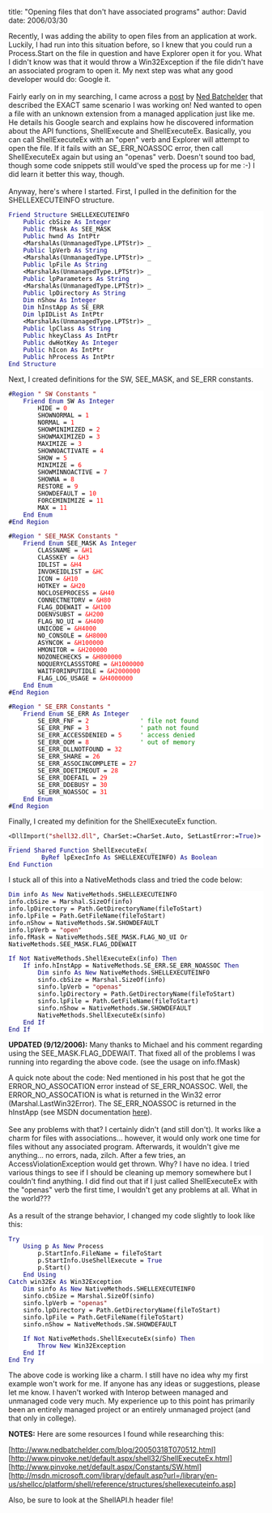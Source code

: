 
title: "Opening files that don't have associated programs"
author: David
date: 2006/03/30

<P>Recently, I was adding the ability to open files from an application at work. Luckily, I had run into this situation before, so I knew that you could run a Process.Start on the file in question and have Explorer open it for you. What I didn't know was that it would throw a Win32Exception if the file didn't have an associated program to open it. My next step was what any good developer would do: Google it.<BR><BR>Fairly early on in my searching, I came across a <A href="http://www.nedbatchelder.com/blog/20050318T070512.html">post</A> by <A href="http://www.nedbatchelder.com/blog/index.html">Ned Batchelder</A> that described the EXACT same scenario I was working on! Ned wanted to open a file with an unknown extension from a managed application just like me. He details his Google search and explains how he discovered information about the API functions, ShellExecute and ShellExecuteEx. Basically, you can call ShellExecuteEx with an "open" verb and Explorer will attempt to open the file. If it fails with an SE_ERR_NOASSOC error, then call ShellExecuteEx again but using an "openas" verb. Doesn't sound too bad, though some code snippets still would've sped the process up for me :-) I did learn it better this way, though.<BR><BR>Anyway, here's where I started. First, I pulled in the definition for the SHELLEXECUTEINFO structure.</P>
<DIV style="FONT-SIZE: 9pt; FONT-FAMILY: Consolas, monospace; BACKGROUND-COLOR: white"><SPAN style="COLOR: navy">Friend</SPAN><SPAN style="COLOR: black"> </SPAN><SPAN style="COLOR: navy">Structure</SPAN><SPAN style="COLOR: black"> SHELLEXECUTEINFO<BR>&nbsp;&nbsp;&nbsp;&nbsp;</SPAN><SPAN style="COLOR: navy">Public</SPAN><SPAN style="COLOR: black"> cbSize </SPAN><SPAN style="COLOR: navy">As</SPAN><SPAN style="COLOR: black"> </SPAN><SPAN style="COLOR: navy">Integer<BR></SPAN><SPAN style="COLOR: black">&nbsp;&nbsp;&nbsp;&nbsp;</SPAN><SPAN style="COLOR: navy">Public</SPAN><SPAN style="COLOR: black"> fMask </SPAN><SPAN style="COLOR: navy">As</SPAN><SPAN style="COLOR: black"> SEE_MASK<BR>&nbsp;&nbsp;&nbsp;&nbsp;</SPAN><SPAN style="COLOR: navy">Public</SPAN><SPAN style="COLOR: black"> hwnd </SPAN><SPAN style="COLOR: navy">As</SPAN><SPAN style="COLOR: black"> IntPtr<BR>&nbsp;&nbsp;&nbsp;&nbsp;&lt;MarshalAs(UnmanagedType.LPTStr)&gt; _<BR>&nbsp;&nbsp;&nbsp;&nbsp;</SPAN><SPAN style="COLOR: navy">Public</SPAN><SPAN style="COLOR: black"> lpVerb </SPAN><SPAN style="COLOR: navy">As</SPAN><SPAN style="COLOR: black"> </SPAN><SPAN style="COLOR: navy">String<BR></SPAN><SPAN style="COLOR: black">&nbsp;&nbsp;&nbsp;&nbsp;&lt;MarshalAs(UnmanagedType.LPTStr)&gt; _<BR>&nbsp;&nbsp;&nbsp;&nbsp;</SPAN><SPAN style="COLOR: navy">Public</SPAN><SPAN style="COLOR: black"> lpFile </SPAN><SPAN style="COLOR: navy">As</SPAN><SPAN style="COLOR: black"> </SPAN><SPAN style="COLOR: navy">String<BR></SPAN><SPAN style="COLOR: black">&nbsp;&nbsp;&nbsp;&nbsp;&lt;MarshalAs(UnmanagedType.LPTStr)&gt; _<BR>&nbsp;&nbsp;&nbsp;&nbsp;</SPAN><SPAN style="COLOR: navy">Public</SPAN><SPAN style="COLOR: black"> lpParameters </SPAN><SPAN style="COLOR: navy">As</SPAN><SPAN style="COLOR: black"> </SPAN><SPAN style="COLOR: navy">String<BR></SPAN><SPAN style="COLOR: black">&nbsp;&nbsp;&nbsp;&nbsp;&lt;MarshalAs(UnmanagedType.LPTStr)&gt; _<BR>&nbsp;&nbsp;&nbsp;&nbsp;</SPAN><SPAN style="COLOR: navy">Public</SPAN><SPAN style="COLOR: black"> lpDirectory </SPAN><SPAN style="COLOR: navy">As</SPAN><SPAN style="COLOR: black"> </SPAN><SPAN style="COLOR: navy">String<BR></SPAN><SPAN style="COLOR: black">&nbsp;&nbsp;&nbsp;&nbsp;</SPAN><SPAN style="COLOR: navy">Dim</SPAN><SPAN style="COLOR: black"> nShow </SPAN><SPAN style="COLOR: navy">As</SPAN><SPAN style="COLOR: black"> </SPAN><SPAN style="COLOR: navy">Integer<BR></SPAN><SPAN style="COLOR: black">&nbsp;&nbsp;&nbsp;&nbsp;</SPAN><SPAN style="COLOR: navy">Dim</SPAN><SPAN style="COLOR: black"> hInstApp </SPAN><SPAN style="COLOR: navy">As</SPAN><SPAN style="COLOR: black"> SE_ERR<BR>&nbsp;&nbsp;&nbsp;&nbsp;</SPAN><SPAN style="COLOR: navy">Dim</SPAN><SPAN style="COLOR: black"> lpIDList </SPAN><SPAN style="COLOR: navy">As</SPAN><SPAN style="COLOR: black"> IntPtr<BR>&nbsp;&nbsp;&nbsp;&nbsp;&lt;MarshalAs(UnmanagedType.LPTStr)&gt; _<BR>&nbsp;&nbsp;&nbsp;&nbsp;</SPAN><SPAN style="COLOR: navy">Public</SPAN><SPAN style="COLOR: black"> lpClass </SPAN><SPAN style="COLOR: navy">As</SPAN><SPAN style="COLOR: black"> </SPAN><SPAN style="COLOR: navy">String<BR></SPAN><SPAN style="COLOR: black">&nbsp;&nbsp;&nbsp;&nbsp;</SPAN><SPAN style="COLOR: navy">Public</SPAN><SPAN style="COLOR: black"> hkeyClass </SPAN><SPAN style="COLOR: navy">As</SPAN><SPAN style="COLOR: black"> IntPtr<BR>&nbsp;&nbsp;&nbsp;&nbsp;</SPAN><SPAN style="COLOR: navy">Public</SPAN><SPAN style="COLOR: black"> dwHotKey </SPAN><SPAN style="COLOR: navy">As</SPAN><SPAN style="COLOR: black"> </SPAN><SPAN style="COLOR: navy">Integer<BR></SPAN><SPAN style="COLOR: black">&nbsp;&nbsp;&nbsp;&nbsp;</SPAN><SPAN style="COLOR: navy">Public</SPAN><SPAN style="COLOR: black"> hIcon </SPAN><SPAN style="COLOR: navy">As</SPAN><SPAN style="COLOR: black"> IntPtr<BR>&nbsp;&nbsp;&nbsp;&nbsp;</SPAN><SPAN style="COLOR: navy">Public</SPAN><SPAN style="COLOR: black"> hProcess </SPAN><SPAN style="COLOR: navy">As</SPAN><SPAN style="COLOR: black"> IntPtr<BR></SPAN><SPAN style="COLOR: navy">End</SPAN><SPAN style="COLOR: black"> </SPAN><SPAN style="COLOR: navy">Structure</SPAN> </DIV>
<P>Next, I created definitions for the SW, SEE_MASK, and SE_ERR constants.</P>
<DIV style="FONT-SIZE: 9pt; FONT-FAMILY: Consolas, monospace; BACKGROUND-COLOR: white">#<SPAN style="COLOR: navy">Region</SPAN><SPAN style="COLOR: black"> </SPAN><SPAN style="COLOR: maroon">" SW Constants "<BR></SPAN><SPAN style="COLOR: black">&nbsp;&nbsp;&nbsp; </SPAN><SPAN style="COLOR: navy">Friend</SPAN><SPAN style="COLOR: black"> </SPAN><SPAN style="COLOR: navy">Enum</SPAN><SPAN style="COLOR: black"> SW </SPAN><SPAN style="COLOR: navy">As</SPAN><SPAN style="COLOR: black"> </SPAN><SPAN style="COLOR: navy">Integer<BR></SPAN><SPAN style="COLOR: black">&nbsp;&nbsp;&nbsp;&nbsp;&nbsp;&nbsp;&nbsp; HIDE = </SPAN><SPAN style="COLOR: red">0<BR></SPAN><SPAN style="COLOR: black">&nbsp;&nbsp;&nbsp;&nbsp;&nbsp;&nbsp;&nbsp; SHOWNORMAL = </SPAN><SPAN style="COLOR: red">1<BR></SPAN><SPAN style="COLOR: black">&nbsp;&nbsp;&nbsp;&nbsp;&nbsp;&nbsp;&nbsp; NORMAL = </SPAN><SPAN style="COLOR: red">1<BR></SPAN><SPAN style="COLOR: black">&nbsp;&nbsp;&nbsp;&nbsp;&nbsp;&nbsp;&nbsp; SHOWMINIMIZED = </SPAN><SPAN style="COLOR: red">2<BR></SPAN><SPAN style="COLOR: black">&nbsp;&nbsp;&nbsp;&nbsp;&nbsp;&nbsp;&nbsp; SHOWMAXIMIZED = </SPAN><SPAN style="COLOR: red">3<BR></SPAN><SPAN style="COLOR: black">&nbsp;&nbsp;&nbsp;&nbsp;&nbsp;&nbsp;&nbsp; MAXIMIZE = </SPAN><SPAN style="COLOR: red">3<BR></SPAN><SPAN style="COLOR: black">&nbsp;&nbsp;&nbsp;&nbsp;&nbsp;&nbsp;&nbsp; SHOWNOACTIVATE = </SPAN><SPAN style="COLOR: red">4<BR></SPAN><SPAN style="COLOR: black">&nbsp;&nbsp;&nbsp;&nbsp;&nbsp;&nbsp;&nbsp; SHOW = </SPAN><SPAN style="COLOR: red">5<BR></SPAN><SPAN style="COLOR: black">&nbsp;&nbsp;&nbsp;&nbsp;&nbsp;&nbsp;&nbsp; MINIMIZE = </SPAN><SPAN style="COLOR: red">6<BR></SPAN><SPAN style="COLOR: black">&nbsp;&nbsp;&nbsp;&nbsp;&nbsp;&nbsp;&nbsp; SHOWMINNOACTIVE = </SPAN><SPAN style="COLOR: red">7<BR></SPAN><SPAN style="COLOR: black">&nbsp;&nbsp;&nbsp;&nbsp;&nbsp;&nbsp;&nbsp; SHOWNA = </SPAN><SPAN style="COLOR: red">8<BR></SPAN><SPAN style="COLOR: black">&nbsp;&nbsp;&nbsp;&nbsp;&nbsp;&nbsp;&nbsp; RESTORE = </SPAN><SPAN style="COLOR: red">9<BR></SPAN><SPAN style="COLOR: black">&nbsp;&nbsp;&nbsp;&nbsp;&nbsp;&nbsp;&nbsp; SHOWDEFAULT = </SPAN><SPAN style="COLOR: red">10<BR></SPAN><SPAN style="COLOR: black">&nbsp;&nbsp;&nbsp;&nbsp;&nbsp;&nbsp;&nbsp; FORCEMINIMIZE = </SPAN><SPAN style="COLOR: red">11<BR></SPAN><SPAN style="COLOR: black">&nbsp;&nbsp;&nbsp;&nbsp;&nbsp;&nbsp;&nbsp; MAX = </SPAN><SPAN style="COLOR: red">11<BR></SPAN><SPAN style="COLOR: black">&nbsp;&nbsp;&nbsp; </SPAN><SPAN style="COLOR: navy">End</SPAN><SPAN style="COLOR: black"> </SPAN><SPAN style="COLOR: navy">Enum<BR></SPAN><SPAN style="COLOR: black">#</SPAN><SPAN style="COLOR: navy">End</SPAN><SPAN style="COLOR: black"> </SPAN><SPAN style="COLOR: navy">Region<BR><BR></SPAN><SPAN style="COLOR: black">#</SPAN><SPAN style="COLOR: navy">Region</SPAN><SPAN style="COLOR: black"> </SPAN><SPAN style="COLOR: maroon">" SEE_MASK Constants "<BR></SPAN><SPAN style="COLOR: black">&nbsp;&nbsp;&nbsp; </SPAN><SPAN style="COLOR: navy">Friend</SPAN><SPAN style="COLOR: black"> </SPAN><SPAN style="COLOR: navy">Enum</SPAN><SPAN style="COLOR: black"> SEE_MASK </SPAN><SPAN style="COLOR: navy">As</SPAN><SPAN style="COLOR: black"> </SPAN><SPAN style="COLOR: navy">Integer<BR></SPAN><SPAN style="COLOR: black">&nbsp;&nbsp;&nbsp;&nbsp;&nbsp;&nbsp;&nbsp; CLASSNAME = </SPAN><SPAN style="COLOR: red">&amp;H1<BR></SPAN><SPAN style="COLOR: black">&nbsp;&nbsp;&nbsp;&nbsp;&nbsp;&nbsp;&nbsp; CLASSKEY = </SPAN><SPAN style="COLOR: red">&amp;H3<BR></SPAN><SPAN style="COLOR: black">&nbsp;&nbsp;&nbsp;&nbsp;&nbsp;&nbsp;&nbsp; IDLIST = </SPAN><SPAN style="COLOR: red">&amp;H4<BR></SPAN><SPAN style="COLOR: black">&nbsp;&nbsp;&nbsp;&nbsp;&nbsp;&nbsp;&nbsp; INVOKEIDLIST = </SPAN><SPAN style="COLOR: red">&amp;HC<BR></SPAN><SPAN style="COLOR: black">&nbsp;&nbsp;&nbsp;&nbsp;&nbsp;&nbsp;&nbsp; ICON = </SPAN><SPAN style="COLOR: red">&amp;H10<BR></SPAN><SPAN style="COLOR: black">&nbsp;&nbsp;&nbsp;&nbsp;&nbsp;&nbsp;&nbsp; HOTKEY = </SPAN><SPAN style="COLOR: red">&amp;H20<BR></SPAN><SPAN style="COLOR: black">&nbsp;&nbsp;&nbsp;&nbsp;&nbsp;&nbsp;&nbsp; NOCLOSEPROCESS = </SPAN><SPAN style="COLOR: red">&amp;H40<BR></SPAN><SPAN style="COLOR: black">&nbsp;&nbsp;&nbsp;&nbsp;&nbsp;&nbsp;&nbsp; CONNECTNETDRV = </SPAN><SPAN style="COLOR: red">&amp;H80<BR></SPAN><SPAN style="COLOR: black">&nbsp;&nbsp;&nbsp;&nbsp;&nbsp;&nbsp;&nbsp; FLAG_DDEWAIT = </SPAN><SPAN style="COLOR: red">&amp;H100<BR></SPAN><SPAN style="COLOR: black">&nbsp;&nbsp;&nbsp;&nbsp;&nbsp;&nbsp;&nbsp; DOENVSUBST = </SPAN><SPAN style="COLOR: red">&amp;H200<BR></SPAN><SPAN style="COLOR: black">&nbsp;&nbsp;&nbsp;&nbsp;&nbsp;&nbsp;&nbsp; FLAG_NO_UI = </SPAN><SPAN style="COLOR: red">&amp;H400<BR></SPAN><SPAN style="COLOR: black">&nbsp;&nbsp;&nbsp;&nbsp;&nbsp;&nbsp;&nbsp; UNICODE = </SPAN><SPAN style="COLOR: red">&amp;H4000<BR></SPAN><SPAN style="COLOR: black">&nbsp;&nbsp;&nbsp;&nbsp;&nbsp;&nbsp;&nbsp; NO_CONSOLE = </SPAN><SPAN style="COLOR: red">&amp;H8000<BR></SPAN><SPAN style="COLOR: black">&nbsp;&nbsp;&nbsp;&nbsp;&nbsp;&nbsp;&nbsp; ASYNCOK = </SPAN><SPAN style="COLOR: red">&amp;H100000<BR></SPAN><SPAN style="COLOR: black">&nbsp;&nbsp;&nbsp;&nbsp;&nbsp;&nbsp;&nbsp; HMONITOR = </SPAN><SPAN style="COLOR: red">&amp;H200000<BR></SPAN><SPAN style="COLOR: black">&nbsp;&nbsp;&nbsp;&nbsp;&nbsp;&nbsp;&nbsp; NOZONECHECKS = </SPAN><SPAN style="COLOR: red">&amp;H800000<BR></SPAN><SPAN style="COLOR: black">&nbsp;&nbsp;&nbsp;&nbsp;&nbsp;&nbsp;&nbsp; NOQUERYCLASSSTORE = </SPAN><SPAN style="COLOR: red">&amp;H1000000<BR></SPAN><SPAN style="COLOR: black">&nbsp;&nbsp;&nbsp;&nbsp;&nbsp;&nbsp;&nbsp; WAITFORINPUTIDLE = </SPAN><SPAN style="COLOR: red">&amp;H2000000<BR></SPAN><SPAN style="COLOR: black">&nbsp;&nbsp;&nbsp;&nbsp;&nbsp;&nbsp;&nbsp; FLAG_LOG_USAGE = </SPAN><SPAN style="COLOR: red">&amp;H4000000<BR></SPAN><SPAN style="COLOR: black">&nbsp;&nbsp;&nbsp; </SPAN><SPAN style="COLOR: navy">End</SPAN><SPAN style="COLOR: black"> </SPAN><SPAN style="COLOR: navy">Enum<BR></SPAN><SPAN style="COLOR: black">#</SPAN><SPAN style="COLOR: navy">End</SPAN><SPAN style="COLOR: black"> </SPAN><SPAN style="COLOR: navy">Region<BR><BR></SPAN><SPAN style="COLOR: black">#</SPAN><SPAN style="COLOR: navy">Region</SPAN><SPAN style="COLOR: black"> </SPAN><SPAN style="COLOR: maroon">" SE_ERR Constants "<BR></SPAN><SPAN style="COLOR: black">&nbsp;&nbsp;&nbsp; </SPAN><SPAN style="COLOR: navy">Friend</SPAN><SPAN style="COLOR: black"> </SPAN><SPAN style="COLOR: navy">Enum</SPAN><SPAN style="COLOR: black"> SE_ERR </SPAN><SPAN style="COLOR: navy">As</SPAN><SPAN style="COLOR: black"> </SPAN><SPAN style="COLOR: navy">Integer<BR></SPAN><SPAN style="COLOR: black">&nbsp;&nbsp;&nbsp;&nbsp;&nbsp;&nbsp;&nbsp; SE_ERR_FNF = </SPAN><SPAN style="COLOR: red">2</SPAN><SPAN style="COLOR: black">&nbsp;&nbsp;&nbsp;&nbsp;&nbsp;&nbsp;&nbsp;&nbsp;&nbsp;&nbsp;&nbsp;&nbsp;&nbsp;&nbsp;</SPAN><SPAN style="COLOR: green">' file not found<BR></SPAN><SPAN style="COLOR: black">&nbsp;&nbsp;&nbsp;&nbsp;&nbsp;&nbsp;&nbsp; SE_ERR_PNF = </SPAN><SPAN style="COLOR: red">3</SPAN><SPAN style="COLOR: black">&nbsp;&nbsp;&nbsp;&nbsp;&nbsp;&nbsp;&nbsp;&nbsp;&nbsp;&nbsp;&nbsp;&nbsp;&nbsp;&nbsp;</SPAN><SPAN style="COLOR: green">' path not found<BR></SPAN><SPAN style="COLOR: black">&nbsp;&nbsp;&nbsp;&nbsp;&nbsp;&nbsp;&nbsp; SE_ERR_ACCESSDENIED = </SPAN><SPAN style="COLOR: red">5</SPAN><SPAN style="COLOR: black">&nbsp;&nbsp;&nbsp;&nbsp; </SPAN><SPAN style="COLOR: green">' access denied<BR></SPAN><SPAN style="COLOR: black">&nbsp;&nbsp;&nbsp;&nbsp;&nbsp;&nbsp;&nbsp; SE_ERR_OOM = </SPAN><SPAN style="COLOR: red">8</SPAN><SPAN style="COLOR: black">&nbsp;&nbsp;&nbsp;&nbsp;&nbsp;&nbsp;&nbsp;&nbsp;&nbsp;&nbsp;&nbsp;&nbsp;&nbsp;&nbsp;</SPAN><SPAN style="COLOR: green">' out of memory<BR></SPAN><SPAN style="COLOR: black">&nbsp;&nbsp;&nbsp;&nbsp;&nbsp;&nbsp;&nbsp; SE_ERR_DLLNOTFOUND = </SPAN><SPAN style="COLOR: red">32<BR></SPAN><SPAN style="COLOR: black">&nbsp;&nbsp;&nbsp;&nbsp;&nbsp;&nbsp;&nbsp; SE_ERR_SHARE = </SPAN><SPAN style="COLOR: red">26<BR></SPAN><SPAN style="COLOR: black">&nbsp;&nbsp;&nbsp;&nbsp;&nbsp;&nbsp;&nbsp; SE_ERR_ASSOCINCOMPLETE = </SPAN><SPAN style="COLOR: red">27<BR></SPAN><SPAN style="COLOR: black">&nbsp;&nbsp;&nbsp;&nbsp;&nbsp;&nbsp;&nbsp; SE_ERR_DDETIMEOUT = </SPAN><SPAN style="COLOR: red">28<BR></SPAN><SPAN style="COLOR: black">&nbsp;&nbsp;&nbsp;&nbsp;&nbsp;&nbsp;&nbsp; SE_ERR_DDEFAIL = </SPAN><SPAN style="COLOR: red">29<BR></SPAN><SPAN style="COLOR: black">&nbsp;&nbsp;&nbsp;&nbsp;&nbsp;&nbsp;&nbsp; SE_ERR_DDEBUSY = </SPAN><SPAN style="COLOR: red">30<BR></SPAN><SPAN style="COLOR: black">&nbsp;&nbsp;&nbsp;&nbsp;&nbsp;&nbsp;&nbsp; SE_ERR_NOASSOC = </SPAN><SPAN style="COLOR: red">31<BR></SPAN><SPAN style="COLOR: black">&nbsp;&nbsp;&nbsp; </SPAN><SPAN style="COLOR: navy">End</SPAN><SPAN style="COLOR: black"> </SPAN><SPAN style="COLOR: navy">Enum<BR></SPAN><SPAN style="COLOR: black">#</SPAN><SPAN style="COLOR: navy">End</SPAN><SPAN style="COLOR: black"> </SPAN><SPAN style="COLOR: navy">Region</SPAN> </DIV>
<P>Finally, I created my definition for the ShellExecuteEx function.</P>
<DIV style="FONT-SIZE: 9pt; FONT-FAMILY: Consolas, monospace; BACKGROUND-COLOR: white">&lt;DllImport(<SPAN style="COLOR: maroon">"shell32.dll"</SPAN><SPAN style="COLOR: black">, CharSet:=CharSet.Auto, SetLastError:=</SPAN><SPAN style="COLOR: navy">True</SPAN><SPAN style="COLOR: black">)&gt; _<BR></SPAN><SPAN style="COLOR: navy">Friend</SPAN><SPAN style="COLOR: black"> </SPAN><SPAN style="COLOR: navy">Shared</SPAN><SPAN style="COLOR: black"> </SPAN><SPAN style="COLOR: navy">Function</SPAN><SPAN style="COLOR: black"> ShellExecuteEx( _<BR>&nbsp;&nbsp;&nbsp;&nbsp;&nbsp;&nbsp;&nbsp;&nbsp; </SPAN><SPAN style="COLOR: navy">ByRef</SPAN><SPAN style="COLOR: black"> lpExecInfo </SPAN><SPAN style="COLOR: navy">As</SPAN><SPAN style="COLOR: black"> SHELLEXECUTEINFO) </SPAN><SPAN style="COLOR: navy">As</SPAN><SPAN style="COLOR: black"> </SPAN><SPAN style="COLOR: navy">Boolean<BR></SPAN><SPAN style="COLOR: black"></SPAN><SPAN style="COLOR: navy">End</SPAN><SPAN style="COLOR: black"> </SPAN><SPAN style="COLOR: navy">Function</SPAN> </DIV>
<P>I stuck all of this into a NativeMethods class and tried the code below: </P>
<DIV style="FONT-SIZE: 9pt; FONT-FAMILY: Consolas, monospace; BACKGROUND-COLOR: white"><SPAN style="COLOR: navy">Dim</SPAN><SPAN style="COLOR: black"> info </SPAN><SPAN style="COLOR: navy">As</SPAN><SPAN style="COLOR: black"> </SPAN><SPAN style="COLOR: navy">New</SPAN><SPAN style="COLOR: black"> NativeMethods.SHELLEXECUTEINFO<BR>info.cbSize = Marshal.SizeOf(info)<BR>info.lpDirectory = Path.GetDirectoryName(fileToStart)<BR>info.lpFile = Path.GetFileName(fileToStart)<BR>info.nShow = NativeMethods.SW.SHOWDEFAULT<BR>info.lpVerb = </SPAN><SPAN style="COLOR: maroon">"open"<BR></SPAN><SPAN style="COLOR: black">info.fMask = NativeMethods.SEE_MASK.FLAG_NO_UI Or NativeMethods.SEE_MASK.FLAG_DDEWAIT<BR><BR></SPAN><SPAN style="COLOR: navy">If</SPAN><SPAN style="COLOR: black"> </SPAN><SPAN style="COLOR: navy">Not</SPAN><SPAN style="COLOR: black"> NativeMethods.ShellExecuteEx(info) </SPAN><SPAN style="COLOR: navy">Then<BR></SPAN><SPAN style="COLOR: black">&nbsp;&nbsp;&nbsp;&nbsp;</SPAN><SPAN style="COLOR: navy">If</SPAN><SPAN style="COLOR: black"> info.hInstApp = NativeMethods.SE_ERR.SE_ERR_NOASSOC </SPAN><SPAN style="COLOR: navy">Then<BR></SPAN><SPAN style="COLOR: black">&nbsp;&nbsp;&nbsp;&nbsp;&nbsp;&nbsp;&nbsp; </SPAN><SPAN style="COLOR: navy">Dim</SPAN><SPAN style="COLOR: black"> sinfo </SPAN><SPAN style="COLOR: navy">As</SPAN><SPAN style="COLOR: black"> </SPAN><SPAN style="COLOR: navy">New</SPAN><SPAN style="COLOR: black"> NativeMethods.SHELLEXECUTEINFO<BR>&nbsp;&nbsp;&nbsp;&nbsp;&nbsp;&nbsp;&nbsp;&nbsp;sinfo.cbSize = Marshal.SizeOf(info)<BR>&nbsp;&nbsp;&nbsp;&nbsp;&nbsp;&nbsp;&nbsp;&nbsp;sinfo.lpVerb = </SPAN><SPAN style="COLOR: maroon">"openas"<BR></SPAN><SPAN style="COLOR: black">&nbsp;&nbsp;&nbsp;&nbsp;&nbsp;&nbsp;&nbsp;&nbsp;sinfo.lpDirectory = Path.GetDirectoryName(fileToStart)<BR>&nbsp;&nbsp;&nbsp;&nbsp;&nbsp;&nbsp;&nbsp;&nbsp;sinfo.lpFile = Path.GetFileName(fileToStart)<BR>&nbsp;&nbsp;&nbsp;&nbsp;&nbsp;&nbsp;&nbsp;&nbsp;sinfo.nShow = NativeMethods.SW.SHOWDEFAULT<BR>&nbsp;&nbsp;&nbsp;&nbsp;&nbsp;&nbsp;&nbsp;&nbsp;NativeMethods.ShellExecuteEx(sinfo)<BR>&nbsp;&nbsp;&nbsp;&nbsp;</SPAN><SPAN style="COLOR: navy">End</SPAN><SPAN style="COLOR: black"> </SPAN><SPAN style="COLOR: navy">If<BR></SPAN><SPAN style="COLOR: navy">End</SPAN><SPAN style="COLOR: black"> </SPAN><SPAN style="COLOR: navy">If</SPAN> </DIV>
<P><STRONG>UPDATED (9/12/2006):</STRONG> Many thanks to Michael and his comment regarding using the SEE_MASK.FLAG_DDEWAIT. That fixed all of the problems I was running into regarding the above code. (see the usage on info.fMask)</P>
<P>A quick note about the code: Ned mentioned in his post that he got the ERROR_NO_ASSOCATION error instead of SE_ERR_NOASSOC. Well, the ERROR_NO_ASSOCATION is what is returned in the Win32 error (Marshal.LastWin32Error). The SE_ERR_NOASSOC is returned in the hInstApp (see MSDN documentation <A href="http://msdn.microsoft.com/library/default.asp?url=/library/en-us/shellcc/platform/shell/reference/structures/shellexecuteinfo.asp">here</A>). <BR><BR>See any problems with that? I certainly didn't (and still don't). It works like a charm for files with associations... however, it would only work one time for files without any associated program. Afterwards, it wouldn't give me anything... no errors, nada, zilch. After a few tries, an AccessViolationException would get thrown. Why? I have no idea. I tried various things to see if I should be cleaning up memory somewhere but I couldn't find anything. I did find out that if I just called ShellExecuteEx with the "openas" verb the first time, I wouldn't get any problems at all. What in the world???<BR><BR>As a result of the strange behavior, I changed my code slightly to look like this: </P>
<DIV style="FONT-SIZE: 9pt; FONT-FAMILY: Consolas, monospace; BACKGROUND-COLOR: white"><SPAN style="COLOR: navy">Try<BR></SPAN><SPAN style="COLOR: black">&nbsp;&nbsp;&nbsp; </SPAN><SPAN style="COLOR: navy">Using</SPAN><SPAN style="COLOR: black"> p </SPAN><SPAN style="COLOR: navy">As</SPAN><SPAN style="COLOR: black"> </SPAN><SPAN style="COLOR: navy">New</SPAN><SPAN style="COLOR: black"> Process<BR>&nbsp;&nbsp;&nbsp;&nbsp;&nbsp;&nbsp;&nbsp; p.StartInfo.FileName = fileToStart<BR>&nbsp;&nbsp;&nbsp;&nbsp;&nbsp;&nbsp;&nbsp; p.StartInfo.UseShellExecute = </SPAN><SPAN style="COLOR: navy">True<BR></SPAN><SPAN style="COLOR: black">&nbsp;&nbsp;&nbsp;&nbsp;&nbsp;&nbsp;&nbsp; p.Start()<BR>&nbsp;&nbsp;&nbsp; </SPAN><SPAN style="COLOR: navy">End</SPAN><SPAN style="COLOR: black"> </SPAN><SPAN style="COLOR: navy">Using<BR></SPAN><SPAN style="COLOR: navy">Catch</SPAN><SPAN style="COLOR: black"> win32Ex </SPAN><SPAN style="COLOR: navy">As</SPAN><SPAN style="COLOR: black"> Win32Exception<BR>&nbsp;&nbsp;&nbsp; </SPAN><SPAN style="COLOR: navy">Dim</SPAN><SPAN style="COLOR: black"> sinfo </SPAN><SPAN style="COLOR: navy">As</SPAN><SPAN style="COLOR: black"> </SPAN><SPAN style="COLOR: navy">New</SPAN><SPAN style="COLOR: black"> NativeMethods.SHELLEXECUTEINFO<BR>&nbsp;&nbsp;&nbsp; sinfo.cbSize = Marshal.SizeOf(sinfo)<BR>&nbsp;&nbsp;&nbsp; sinfo.lpVerb = </SPAN><SPAN style="COLOR: maroon">"openas"<BR></SPAN><SPAN style="COLOR: black">&nbsp;&nbsp;&nbsp; sinfo.lpDirectory = Path.GetDirectoryName(fileToStart)<BR>&nbsp;&nbsp;&nbsp; sinfo.lpFile = Path.GetFileName(fileToStart)<BR>&nbsp;&nbsp;&nbsp; sinfo.nShow = NativeMethods.SW.SHOWDEFAULT<BR><BR>&nbsp;&nbsp;&nbsp; </SPAN><SPAN style="COLOR: navy">If</SPAN><SPAN style="COLOR: black"> </SPAN><SPAN style="COLOR: navy">Not</SPAN><SPAN style="COLOR: black"> NativeMethods.ShellExecuteEx(sinfo) </SPAN><SPAN style="COLOR: navy">Then<BR></SPAN><SPAN style="COLOR: black">&nbsp;&nbsp;&nbsp;&nbsp;&nbsp;&nbsp;&nbsp; </SPAN><SPAN style="COLOR: navy">Throw</SPAN><SPAN style="COLOR: black"> </SPAN><SPAN style="COLOR: navy">New</SPAN><SPAN style="COLOR: black"> Win32Exception<BR>&nbsp;&nbsp;&nbsp; </SPAN><SPAN style="COLOR: navy">End</SPAN><SPAN style="COLOR: black"> </SPAN><SPAN style="COLOR: navy">If<BR></SPAN><SPAN style="COLOR: navy">End</SPAN><SPAN style="COLOR: black"> </SPAN><SPAN style="COLOR: navy">Try</SPAN> </DIV>
<P>The above code is working like a charm. I still have no idea why my first example won't work for me. If anyone has any ideas or suggestions, please let me know. I haven't worked with Interop between managed and unmanaged code very much. My experience up to this point has primarily been an entirely managed project or an entirely unmanaged project (and that only in college).</P>
<P><STRONG>NOTES:</STRONG> Here are some resources I found while researching this:</P>
<P>[<A href="http://www.nedbatchelder.com/blog/20050318T070512.html">http://www.nedbatchelder.com/blog/20050318T070512.html</A>]<BR>[<A href="http://www.pinvoke.net/default.aspx/shell32/ShellExecuteEx.html">http://www.pinvoke.net/default.aspx/shell32/ShellExecuteEx.html</A>]<BR>[<A href="http://www.pinvoke.net/default.aspx/Constants/SW.html">http://www.pinvoke.net/default.aspx/Constants/SW.html</A>]<BR>[<A href="http://msdn.microsoft.com/library/default.asp?url=/library/en-us/shellcc/platform/shell/reference/structures/shellexecuteinfo.asp">http://msdn.microsoft.com/library/default.asp?url=/library/en-us/shellcc/platform/shell/reference/structures/shellexecuteinfo.asp</A>]</P>
<P>Also, be sure to look at the ShellAPI.h header file!<BR></P>
